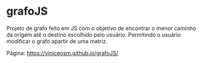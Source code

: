 # grafoJS

Projeto de grafo feito em JS com o objetivo de encontrar o menor caminho da origem até o destino escolhido pelo usuário. Permitindo o usuário modificar o grafo apartir de uma matriz.

Página: https://viniceosm.github.io/grafoJS/
